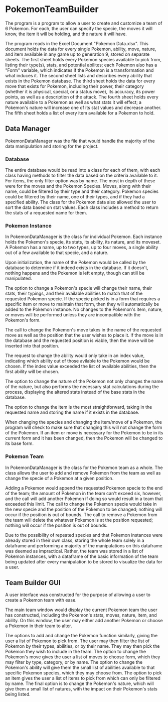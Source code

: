 # PokemonTeamBuilder
The program is a program to allow a user to create and customize a team of 6 Pokemon. For each, the user can specify the specie, the moves it will know, the item it will be holding, and the nature it will have.

The program reads in the Excel Document "Pokemon Data.xlsx". This document holds the data for every single Pokemon, ability, move, nature, and item available in any game up to generation 9, stored on separate sheets. The first sheet holds every Pokemon species available to pick from, listing their type(s), stats, and potential abilites; each Pokemon also has a "Form" variable, which indicates if the Pokemon is a transformation and what induces it. The second sheet lists and describes every ability that exists in the Pokemon database. The third sheet holds the data for every move that exists for Pokemon, including their power, their category (whether it is physical, special, or a status move), its accuracy, its power points, as well as a description of the attack. The fourth sheet holds every nature available to a Pokemon as well as what stats it will effect; a Pokemon's nature will increase one of its stat values and decrease another. The fifth sheet holds a list of every item available for a Pokemon to hold. 

## Data Manager
PokemonDataManager was the file that would handle the majority of the data manipulation and storing for the project. 

### Database
The entire database would be read into a class for each of them, with each class having methods to filter the data based on the criteria available to it. For items, the only filter option was by name. The most in depth of these were for the moves and the Pokemon Species. Moves, along with their name, could be filtered by their type and their category. Pokemon species could be filtered by their name, one of their types, and if they had a specified ability. The class for the Pokemon data also allowed the user to sort the data based on stat values. Each class includes a method to return the stats of a requested name for them. 

### Pokemon Instance
In PokemonDataManager is the class for individual Pokemon. Each instance holds the Pokemon's specie, its stats, its ability, its nature, and its moveset. A Pokemon has a name, up to two types, up to four moves, a single ability out of a few available to that specie, and a nature. 

Upon initialization, the name of the Pokemon would be called by the database to determine if it indeed exists in the database. If it doesn't, nothing happens and the Pokemon is left empty, though can still be manipulated. 

The option to change a Pokemon's specie will change their name, their stats, their typings, and their available abilities to match that of the requested Pokemon specie. If the specie picked is in a form that requires a specific item or move to maintain that form, then they will automatically be added to the Pokemon instance. No changes to the Pokemon's item, nature, or moves will be performed unless they are incompatible with the Pokemon's form. 

The call to change the Pokemon's move takes in the name of the requested move as well as the position that the user wishes to place it. If the move is in the database and the requested position is viable, then the move will be inserted into that position. 

The request to change the ability would only take in an index value, indicating which ability out of those avilable to the Pokemon would be chosen. If the index value exceeded the list of available abilities, then the first ability will be chosen. 

The option to change the nature of the Pokemon not only changes the name of the nature, but also performs the necessary stat calculations during the process, displaying the altered stats instead of the base stats in the database. 

The option to change the item is the most straightforward, taking in the requested name and storing the name if it exists in the database. 

When changing the species and changing the item/move of a Pokemon, the program will check to make sure that changing this will not change the form of the Pokemon. If an item or move is necessary for the Pokemon to be in its current form and it has been changed, then the Pokemon will be changed to its base form. 

### Pokemon Team
In PokemonDataManager is the class for the Pokemon team as a whole. The class allows the user to add and remove Pokemon from the team as well as change the specie of a Pokemon at a given position. 

Adding a Pokemon would append the requested Pokemon specie to the end of the team; the amount of Pokemon in the team can't exceed six, however, and the call will add another Pokemon if doing so would result in a team that exceeded this limit. The call to change the Pokemon specie would take in the new specie and the position of the Pokemon to be changed; nothing will occur if the position is out of bounds. The call to remove a Pokemon from the team will delete the whatever Pokemon is at the position requested; nothing will occur if the position is out of bounds. 

Due to the possibility of repeated species and that Pokemon instances were already stored in their own class, storing the whole team solely in a dataframe and performing a majority of the manipulations on this dataframe was deemed as impractical. Rather, the team was stored in a list of Pokemon instances, with a dataframe of the basic information of the team being updated after every manipulation to be stored to visualize the data for a user. 

## Team Builder GUI
A user interface was constructed for the purpose of allowing a user to create a Pokemon team with ease. 

The main team window would display the current Pokemon team the user has constructed, including the Pokemon's stats, moves, nature, item, and ability. On this window, the user may either add another Pokemon or choose a Pokemon in their team to alter. 

The options to add and change the Pokemon function similarly, giving the user a list of Pokemon to pick from. The user may then filter the list of Pokemon by their types, abilities, or by their name. They may then pick the Pokemon they wish to include in the team. The option to change the Pokemon's move gives the user a list of moves to choose form, which they may filter by type, category, or by name. The option to change the Pokemon's ability will give them the small list of abilities available to that specific Pokemon species, which they may choose from. The option to pick an item gives the user a list of items to pick from which can only be filtered by name. The final option is to change the Pokemon's nature, which will give them a small list of natures, with the impact on their Pokemon's stats being listed. 

